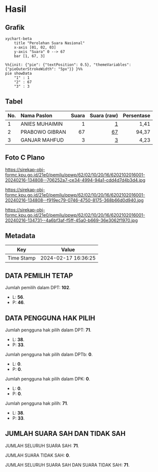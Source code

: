 # Hasil

## Grafik

```mermaid
xychart-beta
    title "Perolehan Suara Nasional"
    x-axis [01, 02, 03]
    y-axis "Suara" 0 --> 67
    bar [1, 67, 3]
```

```mermaid
%%{init: {"pie": {"textPosition": 0.5}, "themeVariables": {"pieOuterStrokeWidth": "5px"}} }%%
pie showData
    "1" : 1
    "2" : 67
    "3" : 3
```

## Tabel

| No. | Nama Paslon    | Suara | Suara (raw) | Persentase |
|:--- |:-------------- | -----:| -----------:| ----------:|
| 1   | ANIES MUHAIMIN | 1     | [1][p-1]    | 1,41       |
| 2   | PRABOWO GIBRAN | 67    | [67][p-2]   | 94,37      |
| 3   | GANJAR MAHFUD  | 3     | [3][p-3]    | 4,23       |


[p-1]: https://github.com/gigit-pemilu/pemilu-2024/blob/main/pilpres/hitung-suara/sub/62-kalimantan-tengah/sub/02-kotawaringin-timur/sub/10-antang-kalang/sub/2016-buntut-nusa/sub/001-tps/sub/paslon-1.txt
[p-2]: https://github.com/gigit-pemilu/pemilu-2024/blob/main/pilpres/hitung-suara/sub/62-kalimantan-tengah/sub/02-kotawaringin-timur/sub/10-antang-kalang/sub/2016-buntut-nusa/sub/001-tps/sub/paslon-2.txt
[p-3]: https://github.com/gigit-pemilu/pemilu-2024/blob/main/pilpres/hitung-suara/sub/62-kalimantan-tengah/sub/02-kotawaringin-timur/sub/10-antang-kalang/sub/2016-buntut-nusa/sub/001-tps/sub/paslon-3.txt

## Foto C Plano

https://sirekap-obj-formc.kpu.go.id/21e0/pemilu/ppwp/62/02/10/20/16/6202102016001-20240216-134808--706252a7-ce34-4994-94a1-cdd4d7d4b3d4.jpg

https://sirekap-obj-formc.kpu.go.id/21e0/pemilu/ppwp/62/02/10/20/16/6202102016001-20240216-134808--f919ec79-0746-4750-8175-368b66d0d940.jpg

https://sirekap-obj-formc.kpu.go.id/21e0/pemilu/ppwp/62/02/10/20/16/6202102016001-20240216-134731--4a6bf3af-f5ff-45a0-b669-36e3062f1970.jpg


## Metadata

| Key        | Value               |
| ---------- | ------------------- |
| Time Stamp | 2024-02-17 16:36:25 |


## DATA PEMILIH TETAP

Jumlah pemilih dalam DPT: **102**.
 * L: **56**.
 * P: **46**.

## DATA PENGGUNA HAK PILIH

Jumlah pengguna hak pilih dalam DPT: **71**.
 * L: **38**.
 * P: **33**.

Jumlah pengguna hak pilih dalam DPTb: **0**.
 * L: **0**.
 * P: **0**.

Jumlah pengguna hak pilih dalam DPK: **0**.
 * L: **0**.
 * P: **0**.

Jumlah pengguna hak pilih: **71**.
 * L: **38**.
 * P: **33**.

## JUMLAH SUARA SAH DAN TIDAK SAH

JUMLAH SELURUH SUARA SAH: **71**.

JUMLAH SUARA TIDAK SAH: **0**.

JUMLAH SELURUH SUARA SAH DAN SUARA TIDAK SAH: **71**.


